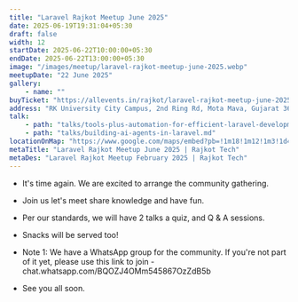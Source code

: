 ```yaml
---
title: "Laravel Rajkot Meetup June 2025"
date: 2025-06-19T19:31:04+05:30
draft: false
width: 12
startDate: 2025-06-22T10:00:00+05:30
endDate: 2025-06-22T13:00:00+05:30
image: "/images/meetup/laravel-rajkot-meetup-june-2025.webp"
meetupDate: "22 June 2025"
gallery:
    - name: ""
buyTicket: "https://allevents.in/rajkot/laravel-rajkot-meetup-june-2025-tickets/80003457930062?aff=u1gjbz"
address: "RK University City Campus, 2nd Ring Rd, Mota Mava, Gujarat 360005, Rajkot, India"
talk: 
    - path: "talks/tools-plus-automation-for-efficient-laravel-development-for-teams.md"
    - path: "talks/building-ai-agents-in-laravel.md"
locationOnMap: "https://www.google.com/maps/embed?pb=!1m18!1m12!1m3!1d4610.722027577522!2d70.75028447604265!3d22.261926944283733!2m3!1f0!2f0!3f0!3m2!1i1024!2i768!4f13.1!3m3!1m2!1s0x3959cbaf9787c173%3A0x8f107a3a70a8ad61!2sRK%20University%20City%20Campus!5e1!3m2!1sen!2sin!4v1750342361995!5m2!1sen!2sin"  
metaTitle: "Laravel Rajkot Meetup June 2025 | Rajkot Tech"
metaDes: "Laravel Rajkot Meetup February 2025 | Rajkot Tech"
---
```


- It's time again. We are excited to arrange the community gathering.

- Join us let's meet share knowledge and have fun.

- Per our standards, we will have 2 talks a quiz, and Q & A sessions.

- Snacks will be served too!

- Note 1: We have a WhatsApp group for the community. If you're not part of it yet, please use this link to join - chat.whatsapp.com/BQOZJ4OMm545867OzZdB5b

- See you all soon.